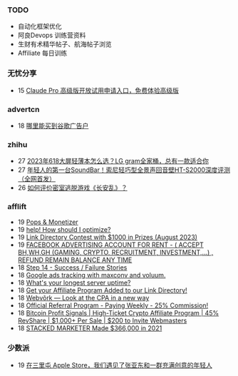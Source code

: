 ### TODO
-  自动化框架优化
-  阿良Devops 训练营资料
-  生财有术精华帖子、航海帖子浏览
-  Affiliate 每日训练

### 无忧分享
<!-- ruyo:START -->
-  15 [Claude Pro 高级版开放试用申请入口，免费体验高级版](https://51.ruyo.net/18456.html)<!-- ruyo:END -->

### advertcn
<!-- advertcn:START -->
-  18 [哪里能买到谷歌广告户](https://www.advertcn.com/forum.php?mod=viewthread&tid=111696)<!-- advertcn:END -->

### zhihu
<!-- zhihu:START -->
-  27 [2023年618大屏轻薄本怎么选？LG gram全家桶，总有一款适合你](http://zhuanlan.zhihu.com/p/632641888?utm_campaign=rss&utm_medium=rss&utm_source=rss&utm_content=title)
-  27 [年轻人的第一台SoundBar！索尼轻巧型全景声回音壁HT-S2000深度评测（全网首发）](http://zhuanlan.zhihu.com/p/630990296?utm_campaign=rss&utm_medium=rss&utm_source=rss&utm_content=title)
-  26 [如何评价密室逃脱游戏《长安乱》？](http://www.zhihu.com/question/563950552/answer/3045961312?utm_campaign=rss&utm_medium=rss&utm_source=rss&utm_content=title)<!-- zhihu:END -->

### afflift
<!-- afflift:START -->
-  19 [Pops &amp; Monetizer](https://afflift.com/f/threads/pops-monetizer.11464/)
-  19 [help! How should I optimize?](https://afflift.com/f/threads/help-how-should-i-optimize.11484/)
-  19 [Link Directory Contest with $1000 in Prizes &lpar;August 2023&rpar;](https://afflift.com/f/threads/link-directory-contest-with-1000-in-prizes-august-2023.11479/)
-  19 [FACEBOOK ADVERTISING ACCOUNT FOR RENT - &lpar; ACCEPT BH,WH,GH &lpar;GAMING, CRYPTO, RECRUITMENT, INVESTMENT,...&rpar; , REFUND REMAIN BALANCE ANY TIME](https://afflift.com/f/threads/facebook-advertising-account-for-rent-accept-bh-wh-gh-gaming-crypto-recruitment-investment-refund-remain-balance-any-time.11161/)
-  18 [Step 14 - Success / Failure Stories](https://afflift.com/f/threads/step-14-success-failure-stories.2951/)
-  18 [Google ads tracking with maxconv and voluum.](https://afflift.com/f/threads/google-ads-tracking-with-maxconv-and-voluum.11483/)
-  18 [What&#39;s your longest server uptime?](https://afflift.com/f/threads/whats-your-longest-server-uptime.11482/)
-  18 [Get your Affiliate Program Added to our Link Directory!](https://afflift.com/f/threads/get-your-affiliate-program-added-to-our-link-directory.4649/)
-  18 [Webvõrk — Look at the CPA in a new way](https://afflift.com/f/threads/webv%C3%B5rk-%E2%80%94-look-at-the-cpa-in-a-new-way.2820/)
-  18 [Official Referral Program - Paying Weekly - 25% Commission!](https://afflift.com/f/threads/official-referral-program-paying-weekly-25-commission.754/)
-  18 [Bitcoin Profit Signals | High-Ticket Crypto Affiliate Program | 45% RevShare | $1,000+ Per Sale | $200 to Invite Webmasters](https://afflift.com/f/threads/bitcoin-profit-signals-high-ticket-crypto-affiliate-program-45-revshare-1-000-per-sale-200-to-invite-webmasters.11481/)
-  18 [STACKED MARKETER Made $366,000 in 2021](https://afflift.com/f/threads/stacked-marketer-made-366-000-in-2021.8183/)<!-- afflift:END -->

### 少数派
<!-- sspai:START -->
-  19 [在三里屯 Apple Store，我们遇见了张亚东和一群充满创意的年轻人](https://sspai.com/post/82163)<!-- sspai:END -->
